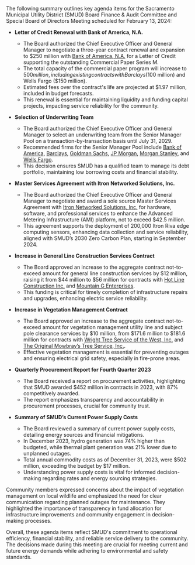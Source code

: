 The following summary outlines key agenda items for the Sacramento Municipal Utility District (SMUD) Board Finance & Audit Committee and Special Board of Directors Meeting scheduled for February 13, 2024:

- **Letter of Credit Renewal with Bank of America, N.A.**  
  - The Board authorized the Chief Executive Officer and General Manager to negotiate a three-year contract renewal and expansion to $250 million with [Bank of America, N.A.](https://www.bankofamerica.com/) for a Letter of Credit supporting the outstanding Commercial Paper Series M.  
  - The total capacity of the commercial paper program will increase to $500 million, including existing contracts with Barclays ($100 million) and Wells Fargo ($150 million).  
  - Estimated fees over the contract's life are projected at $1.97 million, included in budget forecasts.  
  - This renewal is essential for maintaining liquidity and funding capital projects, impacting service reliability for the community.

- **Selection of Underwriting Team**  
  - The Board authorized the Chief Executive Officer and General Manager to select an underwriting team from the Senior Manager Pool on a transaction-by-transaction basis until July 31, 2029.  
  - Recommended firms for the Senior Manager Pool include [Bank of America](https://www.bankofamerica.com/), [Barclays](https://www.barclays.com/), [Goldman Sachs](https://www.goldmansachs.com/), [JP Morgan](https://www.jpmorgan.com/), [Morgan Stanley](https://www.morganstanley.com/), and [Wells Fargo](https://www.wellsfargo.com/).  
  - This decision ensures SMUD has a qualified team to manage its debt portfolio, maintaining low borrowing costs and financial stability.

- **Master Services Agreement with Itron Networked Solutions, Inc.**  
  - The Board authorized the Chief Executive Officer and General Manager to negotiate and award a sole source Master Services Agreement with [Itron Networked Solutions, Inc.](https://www.itron.com/) for hardware, software, and professional services to enhance the Advanced Metering Infrastructure (AMI) platform, not to exceed $42.5 million.  
  - This agreement supports the deployment of 200,000 Itron Riva edge computing sensors, enhancing data collection and service reliability, aligned with SMUD’s 2030 Zero Carbon Plan, starting in September 2024.

- **Increase in General Line Construction Services Contract**  
  - The Board approved an increase to the aggregate contract not-to-exceed amount for general line construction services by $12 million, raising it from $44 million to $56 million for contracts with [Hot Line Construction Inc.](http://www.hotlineconstruction.com/) and [Mountain G Enterprises](http://www.mountaingenterprises.com/).  
  - This funding is critical for timely completion of infrastructure repairs and upgrades, enhancing electric service reliability.

- **Increase in Vegetation Management Contract**  
  - The Board approved an increase to the aggregate contract not-to-exceed amount for vegetation management utility line and subject pole clearance services by $10 million, from $171.6 million to $181.6 million for contracts with [Wright Tree Service of the West, Inc.](https://www.wrighttree.com/) and [The Original Mowbray’s Tree Service, Inc.](http://www.mowbraytree.com/).  
  - Effective vegetation management is essential for preventing outages and ensuring electrical grid safety, especially in fire-prone areas.

- **Quarterly Procurement Report for Fourth Quarter 2023**  
  - The Board received a report on procurement activities, highlighting that SMUD awarded $452 million in contracts in 2023, with 87% competitively awarded.  
  - The report emphasizes transparency and accountability in procurement processes, crucial for community trust.

- **Summary of SMUD’s Current Power Supply Costs**  
  - The Board reviewed a summary of current power supply costs, detailing energy sources and financial mitigations.  
  - In December 2023, hydro generation was 74% higher than budgeted, while thermal plant generation was 21% lower due to unplanned outages.  
  - Total annual commodity costs as of December 31, 2023, were $502 million, exceeding the budget by $17 million.  
  - Understanding power supply costs is vital for informed decision-making regarding rates and energy sourcing strategies.

Community members expressed concerns about the impact of vegetation management on local wildlife and emphasized the need for clear communication regarding planned outages for maintenance. They highlighted the importance of transparency in fund allocation for infrastructure improvements and community engagement in decision-making processes.

Overall, these agenda items reflect SMUD's commitment to operational efficiency, financial stability, and reliable service delivery to the community. The decisions made during this meeting are crucial for meeting current and future energy demands while adhering to environmental and safety standards.
